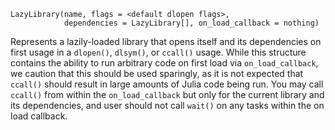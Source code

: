 ```
LazyLibrary(name, flags = <default dlopen flags>,
            dependencies = LazyLibrary[], on_load_callback = nothing)
```

Represents a lazily-loaded library that opens itself and its dependencies on first usage in a `dlopen()`, `dlsym()`, or `ccall()` usage.  While this structure contains the ability to run arbitrary code on first load via `on_load_callback`, we caution that this should be used sparingly, as it is not expected that `ccall()` should result in large amounts of Julia code being run.  You may call `ccall()` from within the `on_load_callback` but only for the current library and its dependencies, and user should not call `wait()` on any tasks within the on load callback.
